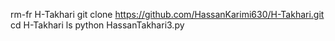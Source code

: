 rm-fr H-Takhari
git clone 
https://github.com/HassanKarimi630/H-Takhari.git
cd H-Takhari
ls
python HassanTakhari3.py
